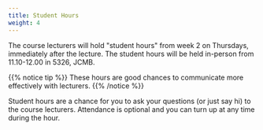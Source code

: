 ```yaml
---
title: Student Hours
weight: 4
---
```


The course lecturers will hold "student hours" from week 2 on Thursdays, immediately after the lecture. The student hours will be held in-person from 11.10-12.00 in 5326, JCMB. 

{{% notice tip %}}
These hours are good chances to communicate more effectively with lecturers.
{{% /notice %}}

Student hours are a chance for you to ask your questions (or just say hi) to the course lecturers. Attendance is optional and you can turn up at any time during the hour.

